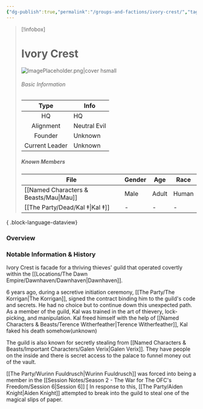 ```yaml
---
{"dg-publish":true,"permalink":"/groups-and-factions/ivory-crest/","tags":["Groups"],"updated":"2025-04-26T18:46:09.821+01:00"}
---
```


> [!infobox]
> 
> # Ivory Crest
> ![ImagePlaceholder.png|cover hsmall](/img/user/Admin/Attachments/ImagePlaceholder.png)
> ###### Basic Information
> 
>  Type | Info |
> :----: | --- |
>  HQ | HQ |
>  Alignment | Neutral Evil |
>  Founder | Unknown |
>  Current Leader | Unknown |
>  ##### Known Members
>   | File                                      | Gender | Age   | Race  |
> | ----------------------------------------- | ------ | ----- | ----- |
> | [[Named Characters & Beasts/Mau\|Mau]] | Male   | Adult | Human |
> | [[The Party/Dead/Kal ‡\|Kal ‡]]        | \-     | \-    | \-    |
> 
{ .block-language-dataview}

### Overview


### Notable Information & History

Ivory Crest is facade for a thriving thieves' guild that operated covertly within the [[Locations/The Dawn Empire/Dawnhaven/Dawnhaven\|Dawnhaven]]. 

6 years ago, during a secretive initiation ceremony, [[The Party/The Korrigan\|The Korrigan]], signed the contract binding him to the guild's code and secrets. He had no choice but to continue down this unexpected path. As a member of the guild, Kal was trained in the art of thievery, lock-picking, and manipulation. Kal freed himself with the help of [[Named Characters & Beasts/Terence Witherfeather\|Terence Witherfeather]], Kal faked his death somehow(unknown)

The guild is also known for secretly stealing from [[Named Characters & Beasts/Important Characters/Galen Verix\|Galen Verix]]. They have people on the inside and there is secret access to the palace to funnel money out of the vault. 

[[The Party/Wurinn Fuuldrusch\|Wurinn Fuuldrusch]] was forced into being a member in the [[Session Notes/Season 2 - The War for The OFC's Freedom/Session 6\|Session 6]] [ In response to this, [[The Party/Aiden Knight\|Aiden Knight]] attempted to break into the guild to steal one of the magical slips of paper.